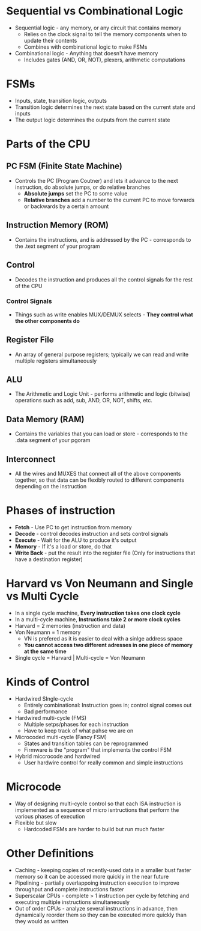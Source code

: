 # Sequential vs Combinational Logic
* Sequential logic - any memory, or any circuit that contains memory
  * Relies on the clock signal to tell the memory components when to update their contents 
  * Combines with combinational logic to make FSMs
* Combinational logic - Anything that doesn't have memory
  * Includes gates (AND, OR, NOT), plexers, arithmetic computations

# FSMs 
* Inputs, state, transition logic, outputs
* Transition logic determines the next state based on the current state and inputs
* The output logic determines the outputs from the current state

# Parts of the CPU

## PC FSM (Finite State Machine)
* Controls the PC (Program Coutner) and lets it advance to the next instruction, do absolute jumps, or do relative branches
  * **Absolute jumps** set the PC to some value
  * **Relative branches** add a number to the current PC to move forwards or backwards by a certain amount
 
## Instruction Memory (ROM)
* Contains the instructions, and is addressed by the PC - corresponds to the .text segment of your program

## Control
* Decodes the instruction and produces all the control signals for the rest of the CPU
 
### Control Signals
* Things such as write enables MUX/DEMUX selects - **They control what the other components do**

## Register File
* An array of general purpose registers; typically we can read and write multiple registers simultaneously

## ALU
* The Arithmetic and Logic Unit - performs arithmetic and logic (bitwise) operations such as add, sub, AND, OR, NOT, shifts, etc.

## Data Memory (RAM)
* Contains the variables that you can load or store - corresponds to the .data segment of your pgoram

## Interconnect
* All the wires and MUXES that connect all of the above components together, so that data can be flexibly routed to different components depending on the instruction

# Phases of instruction
* **Fetch** - Use PC to get instruction from memory
* **Decode** - control decodes instruction and sets control signals
* **Execute** - Wait for the ALU to produce it's output
* **Memory** - If it's a load or store, do that
* **Write Back** - put the result into the register file (Only for instructions that have a destination register) 

# Harvard vs Von Neumann and Single vs Multi Cycle
* In a single cycle machine, **Every instruction takes one clock cycle**
* In a multi-cycle machine, **Instructions take 2 or more clock cycles**
* Harvard = 2 memories (instruction and data)
* Von Neumann = 1 memory
  * VN is prefered as it is easier to deal with a sinlge address space 
  * **You cannot access two different adresses in one piece of memory at the same time**
* Single cycle = Harvard | Multi-cycle = Von Neumann 

# Kinds of Control
* Hardwired SIngle-cycle
  * Entirely combinational: Instruction goes in; control signal comes out
  * Bad performance
* Hardwired multi-cycle (FMS)
  * Multiple setps/phases for each instruction
  * Have to keep track of what pahse we are on
* Microcoded multi-cycle (Fancy FSM)
  * States and transition tables can be reprogrammed
  * Firmware is the "program" that implements the control FSM
* Hybrid miccrocode and hardwired
  * User hardwire control for really common and simple instructions

# Microcode
* Way of designing multi-cycle control so that each ISA instruction is implemented as a sequence of micro isntructions that perform the various phases of execution
* Flexible but slow
  * Hardcoded FSMs are harder to build but run much faster

# Other Definitions
* Caching - keeping copies of recently-used data in a smaller bust faster memory so it can be accessed more quickly in the near future
* Pipelining - partially overlappoing instruction execution  to improve throughput and complete instructions faster
* Superscalar CPUs - complete > 1 instruction per cycle by fetching and executing multiple instructions simultaneously
* Out of order CPUs - analyze several instructions in advance, then dynamically reorder them so they can be executed more quickly than they would as written

